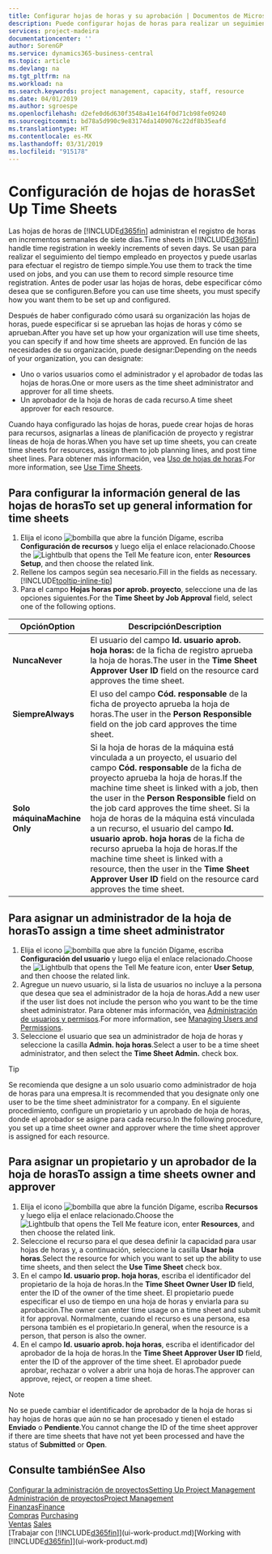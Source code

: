 ```yaml
---
title: Configurar hojas de horas y su aprobación | Documentos de Microsoft
description: Puede configurar hojas de horas para realizar un seguimiento del tiempo empleado en proyectos y el uso recursos, lo que le ayudará en la administración de proyectos, personal y capacidad
services: project-madeira
documentationcenter: ''
author: SorenGP
ms.service: dynamics365-business-central
ms.topic: article
ms.devlang: na
ms.tgt_pltfrm: na
ms.workload: na
ms.search.keywords: project management, capacity, staff, resource
ms.date: 04/01/2019
ms.author: sgroespe
ms.openlocfilehash: d2efe0d6d630f3548a41e164f0d71cb98fe09240
ms.sourcegitcommit: bd78a5d990c9e83174da1409076c22df8b35eafd
ms.translationtype: HT
ms.contentlocale: es-MX
ms.lasthandoff: 03/31/2019
ms.locfileid: "915178"
---
```

# <a name="set-up-time-sheets"></a><span data-ttu-id="0dfc5-103">Configuración de hojas de horas</span><span class="sxs-lookup"><span data-stu-id="0dfc5-103">Set Up Time Sheets</span></span>
<span data-ttu-id="0dfc5-104">Las hojas de horas de [!INCLUDE[d365fin](includes/d365fin_md.md)] administran el registro de horas en incrementos semanales de siete días.</span><span class="sxs-lookup"><span data-stu-id="0dfc5-104">Time sheets in [!INCLUDE[d365fin](includes/d365fin_md.md)] handle time registration in weekly increments of seven days.</span></span> <span data-ttu-id="0dfc5-105">Se usan para realizar el seguimiento del tiempo empleado en proyectos y puede usarlas para efectuar el registro de tiempo simple.</span><span class="sxs-lookup"><span data-stu-id="0dfc5-105">You use them to track the time used on jobs, and you can use them to record simple resource time registration.</span></span> <span data-ttu-id="0dfc5-106">Antes de poder usar las hojas de horas, debe especificar cómo desea que se configuren.</span><span class="sxs-lookup"><span data-stu-id="0dfc5-106">Before you can use time sheets, you must specify how you want them to be set up and configured.</span></span>

<span data-ttu-id="0dfc5-107">Después de haber configurado cómo usará su organización las hojas de horas, puede especificar si se aprueban las hojas de horas y cómo se aprueban.</span><span class="sxs-lookup"><span data-stu-id="0dfc5-107">After you have set up how your organization will use time sheets, you can specify if and how time sheets are approved.</span></span> <span data-ttu-id="0dfc5-108">En función de las necesidades de su organización, puede designar:</span><span class="sxs-lookup"><span data-stu-id="0dfc5-108">Depending on the needs of your organization, you can designate:</span></span>

* <span data-ttu-id="0dfc5-109">Uno o varios usuarios como el administrador y el aprobador de todas las hojas de horas.</span><span class="sxs-lookup"><span data-stu-id="0dfc5-109">One or more users as the time sheet administrator and approver for all time sheets.</span></span>
* <span data-ttu-id="0dfc5-110">Un aprobador de la hoja de horas de cada recurso.</span><span class="sxs-lookup"><span data-stu-id="0dfc5-110">A time sheet approver for each resource.</span></span>

<span data-ttu-id="0dfc5-111">Cuando haya configurado las hojas de horas, puede crear hojas de horas para recursos, asignarlas a líneas de planificación de proyecto y registrar líneas de hoja de horas.</span><span class="sxs-lookup"><span data-stu-id="0dfc5-111">When you have set up time sheets, you can create time sheets for resources, assign them to job planning lines, and post time sheet lines.</span></span> <span data-ttu-id="0dfc5-112">Para obtener más información, vea [Uso de hojas de horas](projects-how-use-time-sheets.md).</span><span class="sxs-lookup"><span data-stu-id="0dfc5-112">For more information, see [Use Time Sheets](projects-how-use-time-sheets.md).</span></span>

## <a name="to-set-up-general-information-for-time-sheets"></a><span data-ttu-id="0dfc5-113">Para configurar la información general de las hojas de horas</span><span class="sxs-lookup"><span data-stu-id="0dfc5-113">To set up general information for time sheets</span></span>
1. <span data-ttu-id="0dfc5-114">Elija el icono ![bombilla que abre la función Dígame](media/ui-search/search_small.png "Dígame que desea hacer"), escriba **Configuración de recursos** y luego elija el enlace relacionado.</span><span class="sxs-lookup"><span data-stu-id="0dfc5-114">Choose the ![Lightbulb that opens the Tell Me feature](media/ui-search/search_small.png "Tell me what you want to do") icon, enter **Resources Setup**, and then choose the related link.</span></span>  
2. <span data-ttu-id="0dfc5-115">Rellene los campos según sea necesario.</span><span class="sxs-lookup"><span data-stu-id="0dfc5-115">Fill in the fields as necessary.</span></span> [!INCLUDE[tooltip-inline-tip](includes/tooltip-inline-tip_md.md)]
3. <span data-ttu-id="0dfc5-116">Para el campo **Hojas horas por aprob. proyecto**, seleccione una de las opciones siguientes.</span><span class="sxs-lookup"><span data-stu-id="0dfc5-116">For the **Time Sheet by Job Approval** field, select one of the following options.</span></span>

| <span data-ttu-id="0dfc5-117">Opción</span><span class="sxs-lookup"><span data-stu-id="0dfc5-117">Option</span></span> | <span data-ttu-id="0dfc5-118">Descripción</span><span class="sxs-lookup"><span data-stu-id="0dfc5-118">Description</span></span> |
| --- | --- |
| <span data-ttu-id="0dfc5-119">**Nunca**</span><span class="sxs-lookup"><span data-stu-id="0dfc5-119">**Never**</span></span> |<span data-ttu-id="0dfc5-120">El usuario del campo **Id. usuario aprob. hoja horas:** de la ficha de registro aprueba la hoja de horas.</span><span class="sxs-lookup"><span data-stu-id="0dfc5-120">The user in the **Time Sheet Approver User ID** field on the resource card approves the time sheet.</span></span> |
| <span data-ttu-id="0dfc5-121">**Siempre**</span><span class="sxs-lookup"><span data-stu-id="0dfc5-121">**Always**</span></span> |<span data-ttu-id="0dfc5-122">El uso del campo **Cód. responsable** de la ficha de proyecto aprueba la hoja de horas.</span><span class="sxs-lookup"><span data-stu-id="0dfc5-122">The user in the **Person Responsible** field on the job card approves the time sheet.</span></span> |
| <span data-ttu-id="0dfc5-123">**Solo máquina**</span><span class="sxs-lookup"><span data-stu-id="0dfc5-123">**Machine Only**</span></span> |<span data-ttu-id="0dfc5-124">Si la hoja de horas de la máquina está vinculada a un proyecto, el usuario del campo **Cód. responsable** de la ficha de proyecto aprueba la hoja de horas.</span><span class="sxs-lookup"><span data-stu-id="0dfc5-124">If the machine time sheet is linked with a job, then the user in the **Person Responsible** field on the job card approves the time sheet.</span></span> <span data-ttu-id="0dfc5-125">Si la hoja de horas de la máquina está vinculada a un recurso, el usuario del campo **Id. usuario aprob. hoja horas** de la ficha de recurso aprueba la hoja de horas.</span><span class="sxs-lookup"><span data-stu-id="0dfc5-125">If the machine time sheet is linked with a resource, then the user in the **Time Sheet Approver User ID** field on the resource card approves the time sheet.</span></span> |

## <a name="to-assign-a-time-sheet-administrator"></a><span data-ttu-id="0dfc5-126">Para asignar un administrador de la hoja de horas</span><span class="sxs-lookup"><span data-stu-id="0dfc5-126">To assign a time sheet administrator</span></span>
1. <span data-ttu-id="0dfc5-127">Elija el icono ![bombilla que abre la función Dígame](media/ui-search/search_small.png "Dígame que desea hacer"), escriba **Configuración del usuario** y luego elija el enlace relacionado.</span><span class="sxs-lookup"><span data-stu-id="0dfc5-127">Choose the ![Lightbulb that opens the Tell Me feature](media/ui-search/search_small.png "Tell me what you want to do") icon, enter **User Setup**, and then choose the related link.</span></span>  
2. <span data-ttu-id="0dfc5-128">Agregue un nuevo usuario, si la lista de usuarios no incluye a la persona que desea que sea el administrador de la hoja de horas.</span><span class="sxs-lookup"><span data-stu-id="0dfc5-128">Add a new user if the user list does not include the person who you want to be the time sheet administrator.</span></span> <span data-ttu-id="0dfc5-129">Para obtener más información, vea [Administración de usuarios y permisos](ui-how-users-permissions.md).</span><span class="sxs-lookup"><span data-stu-id="0dfc5-129">For more information, see [Managing Users and Permissions](ui-how-users-permissions.md).</span></span>
3. <span data-ttu-id="0dfc5-130">Seleccione el usuario que sea un administrador de hoja de horas y seleccione la casilla **Admin. hoja horas**.</span><span class="sxs-lookup"><span data-stu-id="0dfc5-130">Select a user to be a time sheet administrator, and then select the **Time Sheet Admin.** check box.</span></span>  

> [!TIP]  
>   <span data-ttu-id="0dfc5-131">Se recomienda que designe a un solo usuario como administrador de hoja de horas para una empresa.</span><span class="sxs-lookup"><span data-stu-id="0dfc5-131">It is recommended that you designate only one user to be the time sheet administrator for a company.</span></span> <span data-ttu-id="0dfc5-132">En el siguiente procedimiento, configure un propietario y un aprobado de hoja de horas, donde el aprobador se asigne para cada recurso.</span><span class="sxs-lookup"><span data-stu-id="0dfc5-132">In the following procedure, you set up a time sheet owner and approver where the time sheet approver is assigned for each resource.</span></span>  

## <a name="to-assign-a-time-sheets-owner-and-approver"></a><span data-ttu-id="0dfc5-133">Para asignar un propietario y un aprobador de la hoja de horas</span><span class="sxs-lookup"><span data-stu-id="0dfc5-133">To assign a time sheets owner and approver</span></span>
1. <span data-ttu-id="0dfc5-134">Elija el icono ![bombilla que abre la función Dígame](media/ui-search/search_small.png "Dígame que desea hacer"), escriba **Recursos** y luego elija el enlace relacionado.</span><span class="sxs-lookup"><span data-stu-id="0dfc5-134">Choose the ![Lightbulb that opens the Tell Me feature](media/ui-search/search_small.png "Tell me what you want to do") icon, enter **Resources**, and then choose the related link.</span></span>
2. <span data-ttu-id="0dfc5-135">Seleccione el recurso para el que desea definir la capacidad para usar hojas de horas y, a continuación, seleccione la casilla **Usar hoja horas**.</span><span class="sxs-lookup"><span data-stu-id="0dfc5-135">Select the resource for which you want to set up the ability to use time sheets, and then select the **Use Time Sheet** check box.</span></span>  
3. <span data-ttu-id="0dfc5-136">En el campo **Id. usuario prop. hoja horas**, escriba el identificador del propietario de la hoja de horas.</span><span class="sxs-lookup"><span data-stu-id="0dfc5-136">In the **Time Sheet Owner User ID** field, enter the ID of the owner of the time sheet.</span></span> <span data-ttu-id="0dfc5-137">El propietario puede especificar el uso de tiempo en una hoja de horas y enviarla para su aprobación.</span><span class="sxs-lookup"><span data-stu-id="0dfc5-137">The owner can enter time usage on a time sheet and submit it for approval.</span></span> <span data-ttu-id="0dfc5-138">Normalmente, cuando el recurso es una persona, esa persona también es el propietario.</span><span class="sxs-lookup"><span data-stu-id="0dfc5-138">In general, when the resource is a person, that person is also the owner.</span></span>  
4. <span data-ttu-id="0dfc5-139">En el campo **Id. usuario aprob. hoja horas**, escriba el identificador del aprobador de la hoja de horas.</span><span class="sxs-lookup"><span data-stu-id="0dfc5-139">In the **Time Sheet Approver User ID** field, enter the ID of the approver of the time sheet.</span></span> <span data-ttu-id="0dfc5-140">El aprobador puede aprobar, rechazar o volver a abrir una hoja de horas.</span><span class="sxs-lookup"><span data-stu-id="0dfc5-140">The approver can approve, reject, or reopen a time sheet.</span></span>  

> [!NOTE]  
>   <span data-ttu-id="0dfc5-141">No se puede cambiar el identificador de aprobador de la hoja de horas si hay hojas de horas que aún no se han procesado y tienen el estado **Enviado** o **Pendiente**.</span><span class="sxs-lookup"><span data-stu-id="0dfc5-141">You cannot change the ID of the time sheet approver if there are time sheets that have not yet been processed and have the status of **Submitted** or **Open**.</span></span>

## <a name="see-also"></a><span data-ttu-id="0dfc5-142">Consulte también</span><span class="sxs-lookup"><span data-stu-id="0dfc5-142">See Also</span></span>
[<span data-ttu-id="0dfc5-143">Configurar la administración de proyectos</span><span class="sxs-lookup"><span data-stu-id="0dfc5-143">Setting Up Project Management</span></span>](projects-setup-projects.md)  
[<span data-ttu-id="0dfc5-144">Administración de proyectos</span><span class="sxs-lookup"><span data-stu-id="0dfc5-144">Project Management</span></span>](projects-manage-projects.md)  
[<span data-ttu-id="0dfc5-145">Finanzas</span><span class="sxs-lookup"><span data-stu-id="0dfc5-145">Finance</span></span>](finance.md)  
<span data-ttu-id="0dfc5-146">[Compras](purchasing-manage-purchasing.md)       </span><span class="sxs-lookup"><span data-stu-id="0dfc5-146">[Purchasing](purchasing-manage-purchasing.md)       </span></span>  
<span data-ttu-id="0dfc5-147">[Ventas](sales-manage-sales.md)    </span><span class="sxs-lookup"><span data-stu-id="0dfc5-147">[Sales](sales-manage-sales.md)    </span></span>  
<span data-ttu-id="0dfc5-148">[Trabajar con [!INCLUDE[d365fin](includes/d365fin_md.md)]](ui-work-product.md)</span><span class="sxs-lookup"><span data-stu-id="0dfc5-148">[Working with [!INCLUDE[d365fin](includes/d365fin_md.md)]](ui-work-product.md)</span></span>  
